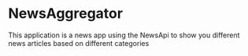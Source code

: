 # NewsAggregator
This application is a news app using the NewsApi to show you different news articles based on different categories
